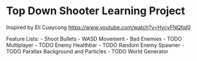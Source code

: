 # Top Down Shooter Learning Project

Inspired by Eli Cuaycong https://www.youtube.com/watch?v=HycyFNQfqI0 

Feature Lists:
    - Shoot Bullets
    - WASD Movement
    - Bad Enemies
    - TODO Multiplayer
    - TODO Enemy Healthbar 
    - TODO Random Enemy Spawner
    - TODO Parallax Background and Particles
    - TODO World Generator